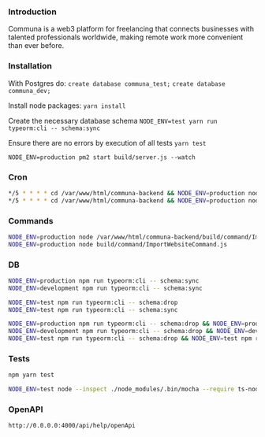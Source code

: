 ### Introduction
Communa is a web3 platform for freelancing that connects businesses with talented professionals worldwide, making remote work more convenient than ever before.

### Installation

With Postgres do:
`create database communa_test;`
`create database communa_dev;`

Install node packages:
`yarn install`

Create the necessary database schema
`NODE_ENV=test yarn run typeorm:cli -- schema:sync`

Ensure there are no errors by execution of all tests
`yarn test`

`NODE_ENV=production pm2 start build/server.js --watch`

### Cron
```sh
*/5 * * * * cd /var/www/html/communa-backend && NODE_ENV=production node build/command/ImportPagesCommand.js 50 5
*/5 * * * * cd /var/www/html/communa-backend && NODE_ENV=production node build/command/ImportWebsiteCommand.js
```

### Commands
```sh
NODE_ENV=production node /var/www/html/communa-backend/build/command/ImportPagesCommand.js 25 5
NODE_ENV=production node build/command/ImportWebsiteCommand.js
```

### DB
```sh
NODE_ENV=production npm run typeorm:cli -- schema:sync
NODE_ENV=development npm run typeorm:cli -- schema:sync

NODE_ENV=test npm run typeorm:cli -- schema:drop
NODE_ENV=test npm run typeorm:cli -- schema:sync

NODE_ENV=production npm run typeorm:cli -- schema:drop && NODE_ENV=production npm run typeorm:cli -- schema:sync
NODE_ENV=development npm run typeorm:cli -- schema:drop && NODE_ENV=development npm run typeorm:cli -- schema:sync
NODE_ENV=test npm run typeorm:cli -- schema:drop && NODE_ENV=test npm run typeorm:cli -- schema:sync
```

### Tests

```sh
npm yarn test

NODE_ENV=test node --inspect ./node_modules/.bin/mocha --require ts-node/register ./src/test/service/ActivityBuilder.test.ts -g build_transak
```

### OpenAPI
```
http://0.0.0.0:4000/api/help/openApi
```
